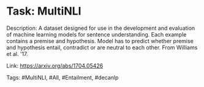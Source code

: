 Task: MultiNLI
===============
Description: A dataset designed for use in the development and evaluation of machine learning models for sentence understanding. Each example contains a premise and hypothesis. Model has to predict whether premise and hypothesis entail, contradict or are neutral to each other. From Williams et al. '17.

Link: https://arxiv.org/abs/1704.05426

Tags: #MultiNLI, #All, #Entailment, #decanlp
